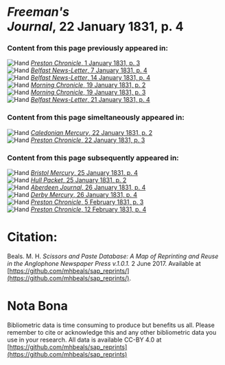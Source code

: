 # *Freeman's Journal*, 22 January 1831, p. 4  
  
### Content from this page previously appeared in:  
![Hand](http://scissorsandpaste.net/wp-content/uploads/2017/06/smallhandpointer.png) [*Preston Chronicle*, 1 January 1831, p. 3](https://mhbeals.github.io/sap_html/Preston-Chronicle/Preston-Chronicle-1-January-1831-p-3)  
![Hand](http://scissorsandpaste.net/wp-content/uploads/2017/06/smallhandpointer.png) [*Belfast News-Letter*, 7 January 1831, p. 4](https://mhbeals.github.io/sap_html/Belfast-News-Letter/Belfast-News-Letter-7-January-1831-p-4)  
![Hand](http://scissorsandpaste.net/wp-content/uploads/2017/06/smallhandpointer.png) [*Belfast News-Letter*, 14 January 1831, p. 4](https://mhbeals.github.io/sap_html/Belfast-News-Letter/Belfast-News-Letter-14-January-1831-p-4)  
![Hand](http://scissorsandpaste.net/wp-content/uploads/2017/06/smallhandpointer.png) [*Morning Chronicle*, 19 January 1831, p. 2](https://mhbeals.github.io/sap_html/Morning-Chronicle/Morning-Chronicle-19-January-1831-p-2)  
![Hand](http://scissorsandpaste.net/wp-content/uploads/2017/06/smallhandpointer.png) [*Morning Chronicle*, 19 January 1831, p. 3](https://mhbeals.github.io/sap_html/Morning-Chronicle/Morning-Chronicle-19-January-1831-p-3)  
![Hand](http://scissorsandpaste.net/wp-content/uploads/2017/06/smallhandpointer.png) [*Belfast News-Letter*, 21 January 1831, p. 4](https://mhbeals.github.io/sap_html/Belfast-News-Letter/Belfast-News-Letter-21-January-1831-p-4)  
  
### Content from this page simeltaneously appeared in:  
![Hand](http://scissorsandpaste.net/wp-content/uploads/2017/06/smallhandpointer.png) [*Caledonian Mercury*, 22 January 1831, p. 2](https://mhbeals.github.io/sap_html/Caledonian-Mercury/Caledonian-Mercury-22-January-1831-p-2)  
![Hand](http://scissorsandpaste.net/wp-content/uploads/2017/06/smallhandpointer.png) [*Preston Chronicle*, 22 January 1831, p. 3](https://mhbeals.github.io/sap_html/Preston-Chronicle/Preston-Chronicle-22-January-1831-p-3)  
  
### Content from this page subsequently appeared in:  
![Hand](http://scissorsandpaste.net/wp-content/uploads/2017/06/smallhandpointer.png) [*Bristol Mercury*, 25 January 1831, p. 4](https://mhbeals.github.io/sap_html/Bristol-Mercury/Bristol-Mercury-25-January-1831-p-4)  
![Hand](http://scissorsandpaste.net/wp-content/uploads/2017/06/smallhandpointer.png) [*Hull Packet*, 25 January 1831, p. 2](https://mhbeals.github.io/sap_html/Hull-Packet/Hull-Packet-25-January-1831-p-2)  
![Hand](http://scissorsandpaste.net/wp-content/uploads/2017/06/smallhandpointer.png) [*Aberdeen Journal*, 26 January 1831, p. 4](https://mhbeals.github.io/sap_html/Aberdeen-Journal/Aberdeen-Journal-26-January-1831-p-4)  
![Hand](http://scissorsandpaste.net/wp-content/uploads/2017/06/smallhandpointer.png) [*Derby Mercury*, 26 January 1831, p. 4](https://mhbeals.github.io/sap_html/Derby-Mercury/Derby-Mercury-26-January-1831-p-4)  
![Hand](http://scissorsandpaste.net/wp-content/uploads/2017/06/smallhandpointer.png) [*Preston Chronicle*, 5 February 1831, p. 3](https://mhbeals.github.io/sap_html/Preston-Chronicle/Preston-Chronicle-5-February-1831-p-3)  
![Hand](http://scissorsandpaste.net/wp-content/uploads/2017/06/smallhandpointer.png) [*Preston Chronicle*, 12 February 1831, p. 4](https://mhbeals.github.io/sap_html/Preston-Chronicle/Preston-Chronicle-12-February-1831-p-4)  


# Citation: 

Beals. M. H. *Scissors and Paste Database: A Map of Reprinting and Reuse in the Anglophone Newspaper Press v.1.0.1.* 2 June 2017. Available at [https://github.com/mhbeals/sap_reprints/](https://github.com/mhbeals/sap_reprints/). 

# Nota Bona

Bibliometric data is time consuming to produce but benefits us all. Please remember to cite or acknowledge this and any other bibliometric data you use in your research. All data is available CC-BY 4.0 at [https://github.com/mhbeals/sap_reprints](https://github.com/mhbeals/sap_reprints)